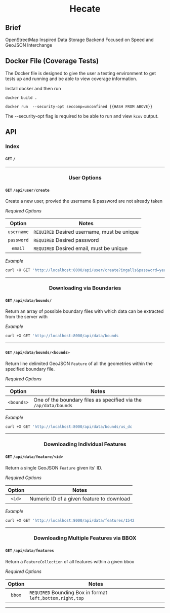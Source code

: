 <h1 align='center'>Hecate</h1>

## Brief

OpenStreetMap Inspired Data Storage Backend Focused on Speed and GeoJSON Interchange

## Docker File (Coverage Tests)

The Docker file is designed to give the user a testing environment to get tests up and running and be able to view coverage information.

Install docker and then run

```
docker build .

docker run  --security-opt seccomp=unconfined {{HASH FROM ABOVE}}
```

The --security-opt flag is required to be able to run and view `kcov` output.

## API

### Index

#### `GET` `/`

---

<h3 align='center'>User Options</h3>

#### `GET` `/api/user/create`

Create a new user, provied the username & password are not already taken

*Required Options*

| Option     | Notes |
| :--------: | ----- |
| `username` | `REQUIRED` Desired username, must be unique |
| `password` | `REQUIRED` Desired password |
| `email`    | `REQUIRED` Desired email, must be unique |

*Example*

```bash
curl +X GET 'http://localhost:8000/api/user/create?ingalls&password=yeaheh&email=ingalls@protonmail.com
```

---

<h3 align='center'>Downloading via Boundaries</h3>

#### `GET` `/api/data/bounds/`

Return an array of possible boundary files with which data can be extracted from the server with

*Example*

```bash
curl +X GET 'http://localhost:8000/api/data/bounds
```

---

#### `GET` `/api/data/bounds/<bounds>`

Return line delimited GeoJSON `Feature` of all the geometries within the specified boundary file.

*Required Options*

| Option     | Notes |
| :--------: | ----- |
| `<bounds>` | One of the boundary files as specified via the `/ap/data/bounds` |

*Example*

```bash
curl +X GET 'http://localhost:8000/api/data/bounds/us_dc
```

---

<h3 align='center'>Downloading Individual Features</h3>

#### `GET` `/api/data/feature/<id>`

Return a single GeoJSON `Feature` given its' ID.

*Required Options*

| Option | Notes |
| :----: | ----- |
| `<id>` | Numeric ID of a given feature to download |

*Example*

```bash
curl +X GET 'http://localhost:8000/api/data/features/1542
```

---

<h3 align='center'>Downloading Multiple Features via BBOX</h3>

#### `GET` `/api/data/features`

Return a `FeatureCollection` of all features within a given bbox

*Required Options*

| Option | Notes |
| :----: | ----- |
| `bbox` | `REQUIRED` Bounding Box in format `left,bottom,right,top` |

 ---
